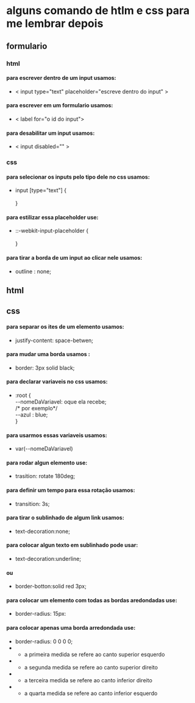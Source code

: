 # alguns comando de htlm e css para me lembrar depois
## formulario
### html
#### para escrever dentro de um input usamos:<br>
* < input type="text" placeholder="escreve dentro do input" > 
#### para escrever em um formulario usamos:<br>
* < label for="o id do input"> 
#### para desabilitar um input usamos: <br> 
*  < input disabled="" >





### css
#### para selecionar os inputs pelo tipo dele no css usamos:<br>
* input [type="text"] {<br><br> } 

#### para estilizar essa placeholder use: <br>
* ::-webkit-input-placeholder {<br><br> }
#### para tirar a borda de um input ao clicar nele usamos:<br>
* outline : none;


## html
## css
#### para separar os ites de um elemento usamos:<br>
* justify-content: space-betwen;

#### para mudar uma borda usamos :<br> 
* border: 3px solid black;
#### para declarar variaveis no css usamos: <br>
* :root {<br>
  --nomeDaVariavel: oque ela recebe;<br>
  /* por exemplo*/<br>
  --azul : blue;<br>
}
#### para usarmos essas variaveis usamos:<br>
* var(--nomeDaVariavel)
#### para rodar algun elemento use:<br>
* trasition: rotate 180deg;<br>
#### para definir um tempo para essa rotação usamos:<br>
* transition: 3s;
#### para tirar o sublinhado de algum link usamos:<br>
* text-decoration:none;
#### para colocar algun texto em sublinhado pode usar:<br>
* text-decoration:underline;
#### ou 
* border-botton:solid red 3px;
#### para colocar um elemento com todas as bordas aredondadas use:<br>
* border-radius: 15px:
#### para colocar apenas uma borda arredondada use:<br>
* border-radius: 0 0 0 0;
* * a primeira medida se refere ao canto superior esquerdo 
* * a segunda medida se refere ao canto superior direito
* * a terceira medida se refere ao canto inferior direito
* * a quarta medida se refere ao canto inferior esquerdo
